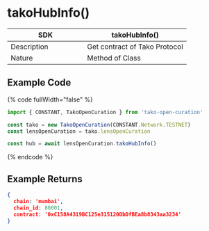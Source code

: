 # takoHubInfo()

<table><thead><tr><th width="160">SDK</th><th>takoHubInfo()</th></tr></thead><tbody><tr><td>Description</td><td>Get contract of Tako Protocol</td></tr><tr><td>Nature</td><td>Method of Class</td></tr></tbody></table>

## Example Code

{% code fullWidth="false" %}
```typescript
import { CONSTANT, TakoOpenCuration } from 'tako-open-curation'

const tako = new TakoOpenCuration(CONSTANT.Network.TESTNET)
const lensOpenCuration = tako.lensOpenCuration

const hub = await lensOpenCuration.takoHubInfo()
```
{% endcode %}

## Example Returns

```json
{
  chain: 'mumbai',
  chain_id: 80001,
  contract: '0xC158A4319BC125e315120DbDfBEa8b8343aa3234'
}
```
